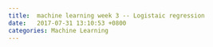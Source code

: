 ```yaml
---
title:  machine learning week 3 -- Logistaic regression
date:   2017-07-31 13:10:53 +0800
categories: Machine Learning
---
```


